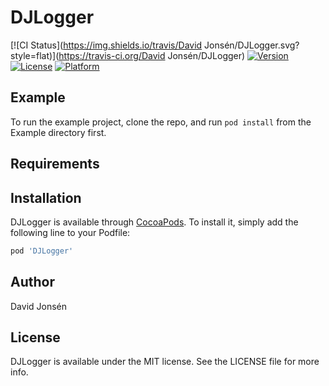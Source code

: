 # DJLogger

[![CI Status](https://img.shields.io/travis/David Jonsén/DJLogger.svg?style=flat)](https://travis-ci.org/David Jonsén/DJLogger)
[![Version](https://img.shields.io/cocoapods/v/DJLogger.svg?style=flat)](https://cocoapods.org/pods/DJLogger)
[![License](https://img.shields.io/cocoapods/l/DJLogger.svg?style=flat)](https://cocoapods.org/pods/DJLogger)
[![Platform](https://img.shields.io/cocoapods/p/DJLogger.svg?style=flat)](https://cocoapods.org/pods/DJLogger)

## Example

To run the example project, clone the repo, and run `pod install` from the Example directory first.

## Requirements

## Installation

DJLogger is available through [CocoaPods](https://cocoapods.org). To install
it, simply add the following line to your Podfile:

```ruby
pod 'DJLogger'
```

## Author

David Jonsén

## License

DJLogger is available under the MIT license. See the LICENSE file for more info.

